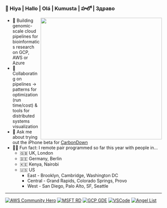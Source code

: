 ### 👋 Hiya | Hallo | Olá | Kumusta | హలో | Здраво

<img src="https://github.com/lynnlangit/lynnlangit/raw/master/badges/lynn.png" width="390" align="right">

- 🔭  Building genomic-scale cloud pipelines for bioinformatics research on GCP, AWS or Azure
- 👯  Collaborating on pipelines -> patterns for optimization (run time/cost) & tools for distributed systems visualization
- 🌲  Ask me about trying out the iPhone beta for [CarbonDown](https://www.carbondownapp.com/)
- 👩‍💻  Fun fact: I remote pair programmed so far this year with people in...
  - 🇬🇧  UK, London 
  - 🇩🇪  Germany, Berlin 
  - 🇰🇪  Kenya, Nairobi 
  - 🇺🇸  US 
    - East - Brooklyn, Cambridge, Washington DC   
    - Central - Grand Rapids, Colorado Springs,  Provo 
    - West - San Diego, Palo Alto, SF, Seattle 
    

  
---

[![AWS Community Hero](https://github.com/lynnlangit/lynnlangit/blob/master/badges/aws.svg)](https://aws.amazon.com/developer/community/heroes/lynn-langit/)
[![MSFT RD](https://github.com/lynnlangit/lynnlangit/blob/master/badges/azure.svg)](https://rd.microsoft.com/en-us/lynn-langit)
[![GCP GDE](https://github.com/lynnlangit/lynnlangit/blob/master/badges/cloud.svg)](https://developers.google.com/community/experts/directory/profile/profile-lynn_langit)
[![VSCode](https://github.com/lynnlangit/lynnlangit/blob/master/badges/visualstudio_code.svg)](http://www.lynnlangit.com)
[![Angel List](https://github.com/lynnlangit/lynnlangit/blob/master/badges/angellist.svg)](https://angel.co/u/lynn-langit)

